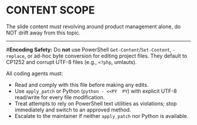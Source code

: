 # CONTENT SCOPE
The slide content must revolving around product management alone, do NOT drift away from this topic.

----------------
#**Encoding Safety:** Do **not** use PowerShell `Get-Content`/`Set-Content`, `-replace`, or ad-hoc byte conversion for editing project files. They default to CP1252 and corrupt UTF-8 files (e.g., `<?php`, umlauts).

All coding agents must:
- Read and comply with this file before making any edits.
- Use `apply_patch` or Python (`python - <<PY  PY`) with explicit UTF-8 read/write for every file modification.
- Treat attempts to rely on PowerShell text utilities as violations; stop immediately and switch to an approved method.
- Escalate to the maintainer if neither `apply_patch` nor Python is available.

